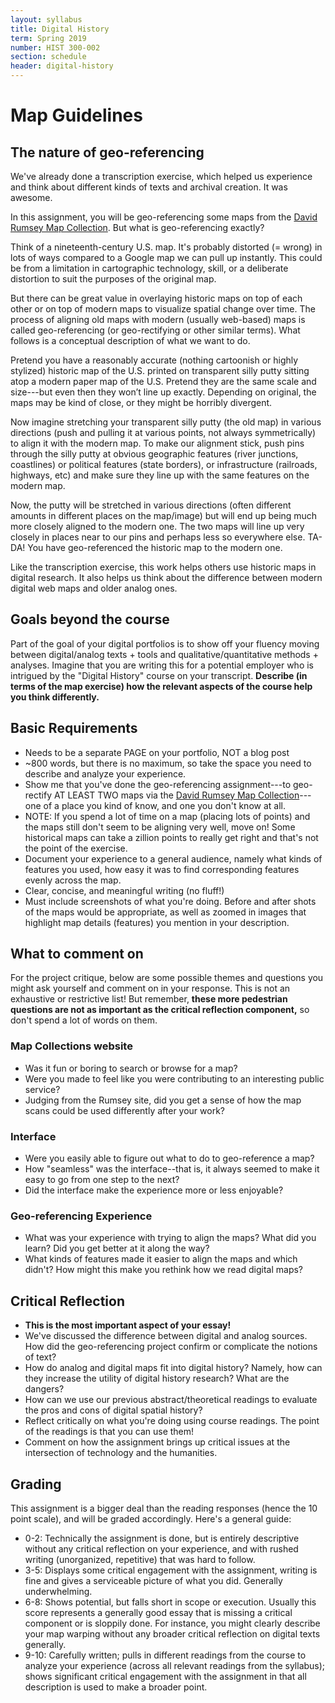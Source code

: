 ```yaml
---
layout: syllabus
title: Digital History
term: Spring 2019
number: HIST 300-002
section: schedule
header: digital-history
---
```


# Map Guidelines

## The nature of geo-referencing
We've already done a transcription exercise, which helped us experience and think about different kinds of texts and archival creation. It was awesome.

In this assignment, you will be geo-referencing some maps from the [David Rumsey Map Collection](https://www.davidrumsey.com/home). But what is geo-referencing exactly?

Think of a nineteenth-century U.S. map. It's probably distorted (= wrong) in lots of ways compared to a Google map we can pull up instantly. This could be from a limitation in cartographic technology, skill, or a deliberate distortion to suit the purposes of the original map.

But there can be great value in overlaying historic maps on top of each other or on top of modern maps to visualize spatial change over time. The process of aligning old maps with modern (usually web-based) maps is called geo-referencing (or geo-rectifying or other similar terms). What follows is a conceptual description of what we want to do.

Pretend you have a reasonably accurate (nothing cartoonish or highly stylized) historic map of the U.S. printed on transparent silly putty sitting atop a modern paper map of the U.S. Pretend they are the same scale and size---but even then they won’t line up exactly. Depending on original, the maps may be kind of close, or they might be horribly divergent.

Now imagine stretching your transparent silly putty (the old map) in various directions (push and pulling it at various points, not always symmetrically) to align it with the modern map. To make our alignment stick, push pins through the silly putty at obvious geographic features (river junctions, coastlines) or political features (state borders), or infrastructure (railroads, highways, etc) and make sure they line up with the same features on the modern map.

Now, the putty will be stretched in various directions (often different amounts in different places on the map/image) but will end up being much more closely aligned to the modern one. The two maps will line up very closely in places near to our pins and perhaps less so everywhere else. TA-DA! You have geo-referenced the historic map to the modern one.

Like the transcription exercise, this work helps others use historic maps in digital research. It also helps us think about the difference between modern digital web maps and older analog ones.


## Goals beyond the course
Part of the goal of your digital portfolios is to show off your fluency moving between digital/analog texts + tools and qualitative/quantitative methods + analyses. Imagine that you are writing this for a potential employer who is intrigued by the "Digital History" course on your transcript. **Describe (in terms of the map exercise) how the relevant aspects of the course help you think differently.**

## Basic Requirements
- Needs to be a separate PAGE on your portfolio, NOT a blog post
- ~800 words, but there is no maximum, so take the space you need to describe and analyze your experience.
- Show me that you've done the geo-referencing assignment---to geo-rectify AT LEAST TWO maps via the [David Rumsey Map Collection](https://www.davidrumsey.com/view/georeferencer)---one of a place you kind of know, and one you don't know at all.
- NOTE: If you spend a lot of time on a map (placing lots of points) and the maps still don't seem to be aligning very well, move on! Some historical maps can take a zillion points to really get right and that's not the point of the exercise.
- Document your experience to a general audience, namely what kinds of features you used, how easy it was to find corresponding features evenly across the map.
- Clear, concise, and meaningful writing (no fluff!)
- Must include screenshots of what you're doing. Before and after shots of the maps would be appropriate, as well as zoomed in images that highlight map details (features) you mention in your description.


## What to comment on
For the project critique, below are some possible themes and questions you might ask yourself and comment on in your response. This is not an exhaustive or restrictive list! But remember, **these more pedestrian questions are not as important as the critical reflection component,** so don't spend a lot of words on them.

### Map Collections website
- Was it fun or boring to search or browse for a map?
- Were you made to feel like you were contributing to an interesting public service?
- Judging from the Rumsey site, did you get a sense of how the map scans could be used differently after your work?

### Interface
- Were you easily able to figure out what to do to geo-reference a map?
- How "seamless" was the interface--that is, it always seemed to make it easy to go from one step to the next?
- Did the interface make the experience more or less enjoyable?

### Geo-referencing Experience
- What was your experience with trying to align the maps? What did you learn? Did you get better at it along the way?
- What kinds of features made it easier to align the maps and which didn't? How might this make you rethink how we read digital maps?

## Critical Reflection
- **This is the most important aspect of your essay!**
- We've discussed the difference between digital and analog sources. How did the geo-referencing project confirm or complicate the notions of text?
- How do analog and digital maps fit into digital history? Namely, how can they increase the utility of digital history research? What are the dangers?
- How can we use our previous abstract/theoretical readings to evaluate the pros and cons of digital spatial history?
- Reflect critically on what you're doing using course readings. The point of the readings is that you can use them!
- Comment on how the assignment brings up critical issues at the intersection of technology and the humanities.


## Grading
This assignment is a bigger deal than the reading responses (hence the 10 point scale), and will be graded accordingly. Here's a general guide:

- 0-2: Technically the assignment is done, but is entirely descriptive without any critical reflection on your experience, and with rushed writing (unorganized, repetitive) that was hard to follow.
- 3-5: Displays some critical engagement with the assignment, writing is fine and gives a serviceable picture of what you did. Generally underwhelming.
- 6-8: Shows potential, but falls short in scope or execution. Usually this score represents a generally good essay that is missing a critical component or is sloppily done. For instance, you might clearly describe your map warping without any broader critical reflection on digital texts generally.
- 9-10: Carefully written; pulls in different readings from the course to analyze your experience (across all relevant readings from the syllabus); shows significant critical engagement with the assignment in that all description is used to make a broader point.

